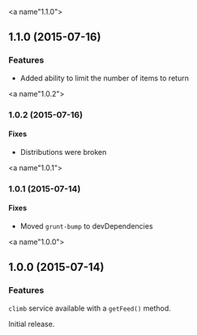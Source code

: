<a name"1.1.0"></a>
## 1.1.0 (2015-07-16)

### Features

- Added ability to limit the number of items to return

<a name"1.0.2"></a>
### 1.0.2 (2015-07-16)

#### Fixes

- Distributions were broken


<a name"1.0.1"></a>
### 1.0.1 (2015-07-14)

#### Fixes

- Moved `grunt-bump` to devDependencies


<a name"1.0.0"></a>
## 1.0.0 (2015-07-14)

### Features

`climb` service available with a `getFeed()` method.

Initial release.

